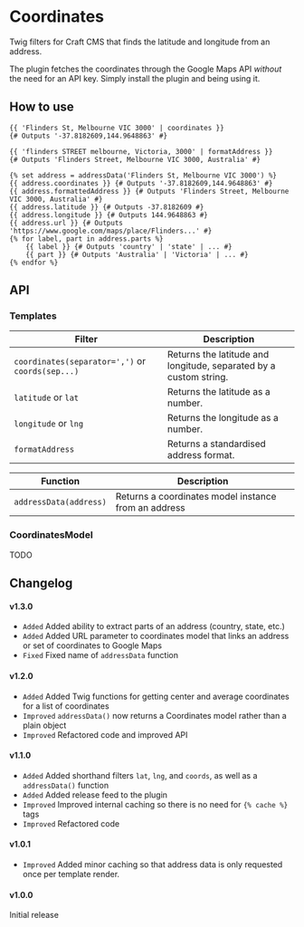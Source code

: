 # Coordinates
Twig filters for Craft CMS that finds the latitude and longitude from an address.

The plugin fetches the coordinates through the Google Maps API *without* the need for an API key. Simply install the plugin and being using it.

## How to use

```twig
{{ 'Flinders St, Melbourne VIC 3000' | coordinates }}
{# Outputs '-37.8182609,144.9648863' #}

{{ 'flinders STREET melbourne, Victoria, 3000' | formatAddress }}
{# Outputs 'Flinders Street, Melbourne VIC 3000, Australia' #}

{% set address = addressData('Flinders St, Melbourne VIC 3000') %}
{{ address.coordinates }} {# Outputs '-37.8182609,144.9648863' #}
{{ address.formattedAddress }} {# Outputs 'Flinders Street, Melbourne VIC 3000, Australia' #}
{{ address.latitude }} {# Outputs -37.8182609 #}
{{ address.longitude }} {# Outputs 144.9648863 #}
{{ address.url }} {# Outputs 'https://www.google.com/maps/place/Flinders...' #}
{% for label, part in address.parts %}
	{{ label }} {# Outputs 'country' | 'state' | ... #}
	{{ part }} {# Outputs 'Australia' | 'Victoria' | ... #}
{% endfor %}
```

## API

### Templates

Filter                                           | Description
-------------------------------------------------|------------------------------------------------------------------
`coordinates(separator=',')` or `coords(sep...)` | Returns the latitude and longitude, separated by a custom string.
`latitude` or `lat`                              | Returns the latitude as a number.
`longitude` or `lng`                             | Returns the longitude as a number.
`formatAddress`                                  | Returns a standardised address format.

Function               | Description
-----------------------|--------------------------------------------------------------------
`addressData(address)` | Returns a coordinates model instance from an address

### CoordinatesModel

TODO


## Changelog

#### v1.3.0
- `Added` Added ability to extract parts of an address (country, state, etc.)
- `Added` Added URL parameter to coordinates model that links an address or set of coordinates to Google Maps
- `Fixed` Fixed name of `addressData` function

#### v1.2.0
- `Added` Added Twig functions for getting center and average coordinates for a list of coordinates
- `Improved` `addressData()` now returns a Coordinates model rather than a plain object
- `Improved` Refactored code and improved API

#### v1.1.0
- `Added` Added shorthand filters `lat`, `lng`, and `coords`, as well as a `addressData()` function
- `Added` Added release feed to the plugin
- `Improved` Improved internal caching so there is no need for `{% cache %}` tags
- `Improved` Refactored code

#### v1.0.1

- `Improved` Added minor caching so that address data is only requested once per template render.

#### v1.0.0

Initial release
